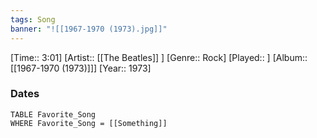 ```yaml
---
tags: Song  
banner: "![[1967-1970 (1973).jpg]]"
---
```

[Time:: 3:01]
[Artist:: [[The Beatles]] ]
[Genre:: Rock]
[Played:: ]
[Album:: [[1967-1970 (1973)]]]
[Year:: 1973]
### Dates
````dataview
TABLE Favorite_Song
WHERE Favorite_Song = [[Something]]
````